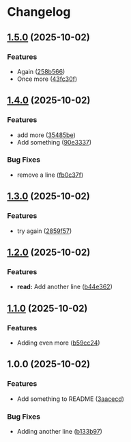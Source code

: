 # Changelog

## [1.5.0](https://github.com/andrelouw-playgrounds/test-release-please/compare/v1.4.0...v1.5.0) (2025-10-02)


### Features

* Again ([258b566](https://github.com/andrelouw-playgrounds/test-release-please/commit/258b566996783d7ffb44efd4b308bf642b5b60cd))
* Once more ([43fc30f](https://github.com/andrelouw-playgrounds/test-release-please/commit/43fc30f562c9410c565eb9544baef16d110f98f9))

## [1.4.0](https://github.com/andrelouw-playgrounds/test-release-please/compare/v1.3.0...v1.4.0) (2025-10-02)


### Features

* add more ([35485be](https://github.com/andrelouw-playgrounds/test-release-please/commit/35485beda51496d8b279c1996aeb85c43822ed66))
* Add something ([90e3337](https://github.com/andrelouw-playgrounds/test-release-please/commit/90e3337ae7f7179768c8717eb38fe33fd6fe5fc3))


### Bug Fixes

* remove a line ([fb0c37f](https://github.com/andrelouw-playgrounds/test-release-please/commit/fb0c37f423006b7eeda429ac8744d2cd23330e43))

## [1.3.0](https://github.com/andrelouw-playgrounds/test-release-please/compare/v1.2.0...v1.3.0) (2025-10-02)


### Features

* try again ([2859f57](https://github.com/andrelouw-playgrounds/test-release-please/commit/2859f570bc31f8f978de0d2509c6b9f466331e7a))

## [1.2.0](https://github.com/andrelouw-playgrounds/test-release-please/compare/v1.1.0...v1.2.0) (2025-10-02)


### Features

* **read:** Add another line ([b44e362](https://github.com/andrelouw-playgrounds/test-release-please/commit/b44e362fa31a36f8878440fa2c5a49c5e9f66013))

## [1.1.0](https://github.com/andrelouw-playgrounds/test-release-please/compare/v1.0.0...v1.1.0) (2025-10-02)


### Features

* Adding even more ([b59cc24](https://github.com/andrelouw-playgrounds/test-release-please/commit/b59cc2469f5192e84b86f820766b9485e76443f9))

## 1.0.0 (2025-10-02)


### Features

* Add something to README ([3aacecd](https://github.com/andrelouw-playgrounds/test-release-please/commit/3aacecde9e466452cd5514d1d2ad1b852314e154))


### Bug Fixes

* Adding another line ([b133b97](https://github.com/andrelouw-playgrounds/test-release-please/commit/b133b97b824a2f01e6e1d325d96c5716460ad930))
